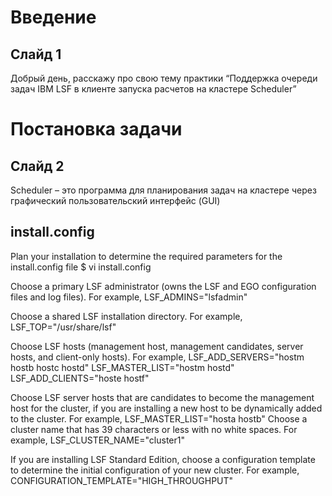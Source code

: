 # Введение
## Слайд 1

Добрый день, расскажу про свою тему практики “Поддержка очереди задач IBM LSF в клиенте запуска расчетов на кластере Scheduler”


# Постановка задачи
## Слайд 2

Scheduler – это программа для планирования задач на кластере через графический пользовательский интерфейс (GUI)


## install.config

Plan your installation to determine the required parameters for the install.config file 
$ vi install.config

Choose a primary LSF administrator (owns the LSF and EGO configuration files and log files). For example, 
LSF_ADMINS="lsfadmin"

Choose a shared LSF installation directory. For example, 
LSF_TOP="/usr/share/lsf"

Choose LSF hosts (management host, management candidates, server hosts, and client-only hosts). For example, 
LSF_ADD_SERVERS="hostm hostb hostc hostd"
LSF_MASTER_LIST="hostm hostd"
LSF_ADD_CLIENTS="hoste hostf"

Choose LSF server hosts that are candidates to become the management host for the cluster, if you are installing a new host to be dynamically
added to the cluster. For example, LSF_MASTER_LIST="hosta hostb" 
Choose a cluster name that has 39 characters or less with no white spaces. For example, 
LSF_CLUSTER_NAME="cluster1"

If you are installing LSF Standard Edition, choose a configuration template to determine the initial configuration of your new cluster. For example, 
CONFIGURATION_TEMPLATE="HIGH_THROUGHPUT"
